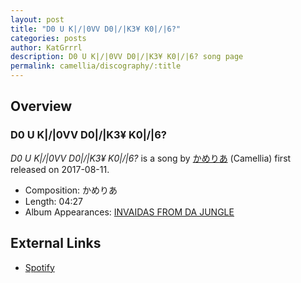 ```yaml
---
layout: post
title: "D0 U K|/|0VV D0|/|K3¥ K0|/|6?"
categories: posts
author: KatGrrrl
description: D0 U K|/|0VV D0|/|K3¥ K0|/|6? song page
permalink: camellia/discography/:title
---
```


## Overview

### D0 U K|/|0VV D0|/|K3¥ K0|/|6?

*D0 U K|/|0VV D0|/|K3¥ K0|/|6?* is a song by [かめりあ](/camellia) (Camellia) first released on 2017-08-11.

* Composition: かめりあ
* Length: 04:27
* Album Appearances: [INVAIDAS FROM DA JUNGLE](<{% link postsInclude/_posts/camellia/albums/INVAIDAS-FROM-DA-JUNGLE/2023-12-20-INVAIDAS-FROM-DA-JUNGLE.md %}>)

## External Links

* [Spotify](https://open.spotify.com/track/7GRioLESVw6rCvnPrUGf0o?si=bd23730332524535)
